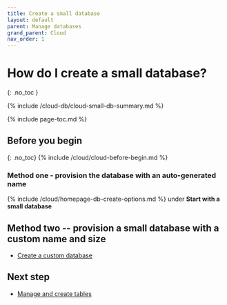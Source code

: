 ```yaml
---
title: Create a small database
layout: default
parent: Manage databases
grand_parent: Cloud
nav_order: 1
---
```


# How do I create a small database?
{: .no_toc }

{% include /cloud-db/cloud-small-db-summary.md %}

{% include page-toc.md %}

## Before you begin
{: .no_toc}
{% include /cloud/cloud-before-begin.md %}

### Method one - provision the database with an auto-generated name

{% include /cloud/homepage-db-create-options.md %} under **Start with a small database**

## Method two -- provision a small database with a custom name and size

* [Create a custom database](/docs/cloud/cloud-databases/cloud-db-create-custom)

## Next step

* [Manage and create tables](/docs/cloud/cloud-tables/cloud-table-manage)
